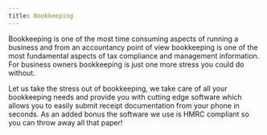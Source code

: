 ```yaml
---
title: Bookkeeping
---
```

Bookkeeping is one of the most time consuming aspects of running a business and from an accountancy point of view bookkeeping is one of the most fundamental aspects of tax compliance and management information. For business owners bookkeeping is just one more stress you could do without. 

Let us take the stress out of bookkeeping, we take care of all your bookkeeping needs and provide you with cutting edge software which allows you to easily submit receipt documentation from your phone in seconds. As an added bonus the software we use is HMRC compliant so you can throw away all that paper!
